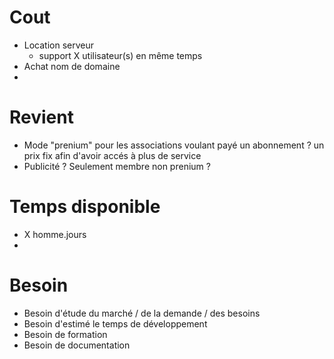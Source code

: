 # Cout
* Location serveur
    * support X utilisateur(s) en même temps
* Achat nom de domaine
*

# Revient
* Mode "prenium" pour les associations voulant payé un abonnement ? un prix fix afin d'avoir accés à plus de service
* Publicité ? Seulement membre non prenium ?

# Temps disponible
* X homme.jours
*

# Besoin
* Besoin d'étude du marché / de la demande / des besoins
* Besoin d'estimé le temps de développement
* Besoin de formation
* Besoin de documentation
